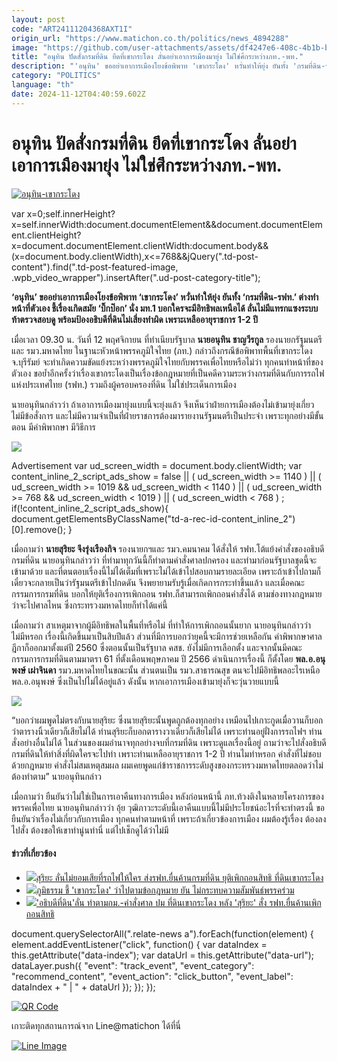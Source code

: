 ```yaml
---
layout: post
code: "ART24111204368AXT1I"
origin_url: "https://www.matichon.co.th/politics/news_4894288"
image: "https://github.com/user-attachments/assets/df4247e6-408c-4b1b-b6de-ca9bb52a475b"
title: "อนุทิน ปัดสั่งกรมที่ดิน ยึดที่เขากระโดง ลั่นอย่าเอาการเมืองมายุ่ง ไม่ใช่ศึกระหว่างภท.-พท."
description: "'อนุทิน' ขออย่าเอาการเมืองโยงข้อพิพาท 'เขากระโดง' หวั่นทำให้ยุ่ง ยันทั้ง 'กรมที่ดิน-รฟท.' ต่างทำหน้าที่ตัวเอง ชี้เรื่องเกิดสมัย 'บิ๊กป๊อก' นั่ง มท.1"
category: "POLITICS"
language: "th"
date: 2024-11-12T04:40:59.602Z
---
```


# อนุทิน ปัดสั่งกรมที่ดิน ยึดที่เขากระโดง ลั่นอย่าเอาการเมืองมายุ่ง ไม่ใช่ศึกระหว่างภท.-พท.

[![](https://www.matichon.co.th/wp-content/uploads/2024/11/อนุทิน-เขากระโดง.jpg "อนุทิน-เขากระโดง")](https://www.matichon.co.th/wp-content/uploads/2024/11/อนุทิน-เขากระโดง.jpg)

var x=0;self.innerHeight?x=self.innerWidth:document.documentElement&&document.documentElement.clientHeight?x=document.documentElement.clientWidth:document.body&&(x=document.body.clientWidth),x<=768&&jQuery(".td-post-content").find(".td-post-featured-image, .wpb\_video\_wrapper").insertAfter(".ud-post-category-title");

**‘อนุทิน’ ขออย่าเอาการเมืองโยงข้อพิพาท ‘เขากระโดง’ หวั่นทำให้ยุ่ง ยันทั้ง ‘กรมที่ดิน-รฟท.’ ต่างทำหน้าที่ตัวเอง ชี้เรื่องเกิดสมัย ‘บิ๊กป๊อก’ นั่ง มท.1 บอกใครจะมีอิทธิพลเหนือได้ ลั่นไม่มีแทรกแซงระบบ ท้าตรวจสอบดู พร้อมป้องอธิบดีที่ดินไม่เสี่ยงทำผิด เพราะเหลืออายุราชการ 1-2 ปี**

เมื่อเวลา 09.30 น. วันที่ 12 พฤศจิกายน ที่ทำเนียบรัฐบาล **นายอนุทิน ชาญวีรกูล** รองนายกรัฐมนตรีและ รมว.มหาดไทย ในฐานะหัวหน้าพรรคภูมิใจไทย (ภท.) กล่าวถึงกรณีข้อพิพาทพื้นที่เขากระโดง จ.บุรีรัมย์ จะทำเกิดความขัดแย้งระหว่างพรรคภูมิใจไทยกับพรรคเพื่อไทยหรือไม่ว่า ทุกคนทำหน้าที่ของตัวเอง ขอย้ำอีกครั้งว่าเรื่องเขากระโดงเป็นเรื่องข้อกฎหมายที่เป็นคดีความระหว่างกรมที่ดินกับการรถไฟแห่งประเทศไทย (รฟท.) รวมถึงผู้ครอบครองที่ดิน ไม่ใช่ประเด็นการเมือง

นายอนุทินกล่าวว่า ถ้าเอาการเมืองมายุ่งแบบนี้จะยุ่งแล้ว จึงเห็นว่าฝ่ายการเมืองต้องไม่เข้ามายุ่งเกี่ยว ไม่มีข้อสั่งการ และไม่มีความจำเป็นที่ฝ่ายราชการต้องมารายงานรัฐมนตรีเป็นประจำ เพราะทุกอย่างมีขั้นตอน มีคำพิพากษา มีวิธีการ

![](https://www.matichon.co.th/wp-content/uploads/2024/11/S__199458911_0.jpg)

Advertisement var ud\_screen\_width = document.body.clientWidth; var content\_inline\_2\_script\_ads\_show = false || ( ud\_screen\_width >= 1140 ) || ( ud\_screen\_width >= 1019 && ud\_screen\_width < 1140 ) || ( ud\_screen\_width >= 768 && ud\_screen\_width < 1019 ) || ( ud\_screen\_width < 768 ) ; if(!content\_inline\_2\_script\_ads\_show){ document.getElementsByClassName("td-a-rec-id-content\_inline\_2")\[0\].remove(); }

เมื่อถามว่า **นายสุริยะ จึงรุ่งเรืองกิจ** รองนายกฯและ รมว.คมนาคม ได้สั่งให้ รฟท.โต้แย้งคำสั่งของอธิบดีกรมที่ดิน นายอนุทินกล่าวว่า ที่ทำมาทุกวันนี้ก็ทำตามคำสั่งศาลปกครอง และทำมาก่อนรัฐบาลชุดนี้จะเข้ามาด้วย และที่ตนตอบเรื่องนี้ไม่ได้เต็มที่เพราะไม่ได้เข้าไปสอบถามรายละเอียด เพราะถ้าเข้าไปถามก็เดี๋ยวจะกลายเป็นว่ารัฐมนตรีเข้าไปกดดัน จึงพยายามรับรู้เมื่อเกิดการกระทำขึ้นแล้ว และเมื่อคณะกรรมการกรมที่ดิน บอกให้ยุติเรื่องการเพิกถอน รฟท.ก็สามารถเพิกถอนคำสั่งได้ ตามช่องทางกฎหมายว่าจะไปศาลไหน ซึ่งกระทรวงมหาดไทยก็ทำได้แค่นี้

เมื่อถามว่า สาเหตุมาจากผู้มีอิทธิพลในพื้นที่หรือไม่ ที่ทำให้การเพิกถอนนั้นยาก นายอนุทินกล่าวว่า ไม่มีหรอก เรื่องนี้เกิดขึ้นมาเป็นสิบปีแล้ว ส่วนที่มีการบอกว่ายุคนี้จะมีการช่วยเหลือกัน คำพิพากษาศาลฎีกาก็ออกมาตั้งแต่ปี 2560 ซึ่งตอนนั้นเป็นรัฐบาล คสช. ยังไม่มีการเลือกตั้ง และจากนั้นมีคณะกรรมการกรมที่ดินตามมาตรา 61 ที่ตั้งเดือนพฤษภาคม ปี 2566 ดำเนินการเรื่องนี้ ก็ตั้งโดย **พล.อ.อนุพงษ์ เผ่าจินดา** รมว.มหาดไทยในขณะนั้น ส่วนตนเป็น รมว.สาธารณสุข ตนจะไปมีอิทธิพลอะไรเหนือ พล.อ.อนุพงษ์ ซึ่งเป็นไปไม่ได้อยู่แล้ว ดังนั้น หากเอาการเมืองเข้ามายุ่งก็จะวุ่นวายแบบนี้

![](https://www.matichon.co.th/wp-content/uploads/2024/11/78541.jpg)

“บอกว่าผมพูดไม่ตรงกับนายสุริยะ ซึ่งนายสุริยะนั้นพูดถูกต้องทุกอย่าง เหมือนไปเกาะกูดเมื่อวานก็บอกว่าตารางนิ้วเดียวก็เสียไม่ได้ ท่านสุริยะก็บอกตารางวาเดียวก็เสียไม่ได้ เพราะท่านอยู่ฝั่งการรถไฟฯ ท่านสั่งอย่างอื่นไม่ได้ ในส่วนของผมอำนาจทุกอย่างจบที่กรมที่ดิน เพราะดูแลเรื่องนี้อยู่ ถามว่าจะไปสั่งอธิบดีกรมที่ดินให้ทำสิ่งที่ผิดใครจะไปทำ เพราะท่านเหลืออายุราชการ 1-2 ปี ท่านไมทำหรอก คำสั่งที่ไม่ชอบด้วยกฎหมาย คำสั่งไม่สมเหตุสมผล ผมเคยพูดแก่ข้าราชการระดับสูงของกระทรวงมหาดไทยตลอดว่าไม่ต้องทำตาม” นายอนุทินกล่าว

เมื่อถามว่า ยืนยันว่าไม่ใช่เป็นการเอาคืนทางการเมือง หลังก่อนหน้านี้ ภท.ท้วงติงในหลายโครงการของพรรคเพื่อไทย นายอนุทินกล่าวว่า อุ้ย วุฒิภาวะระดับนี้เอาคืนแบบนี้ไม่มีประโยชน์อะไรที่จะทำตรงนี้ ขอยืนยันว่าเรื่องไม่เกี่ยวกับการเมือง ทุกคนทำตามหน้าที่ เพราะถ้าเกี่ยวข้องการเมือง ผมต้องรู้เรื่อง ต้องลงไปสั่ง ต้องขอให้เขาทำนู่นทำนี่ แต่ไปเช็กดูได้ว่าไม่มี

#### ข่าวที่เกี่ยวข้อง

*   [![](https://www.matichon.co.th/wp-content/uploads/2024/11/4625555-150x150.jpg)สุริยะ ลั่นไม่ยอมเสียที่รถไฟให้ใคร ส่งรฟท.ยื่นค้านกรมที่ดิน ยุติเพิกถอนสิทธิ ที่ดินเขากระโดง](https://www.matichon.co.th/politics/news_4893298)
*   [![](https://www.matichon.co.th/wp-content/uploads/2024/11/kaokradong1-150x150.jpg)ภูมิธรรม ชี้ 'เขากระโดง' ว่าไปตามข้อกฎหมาย ยัน ไม่กระทบความสัมพันธ์พรรคร่วม](https://www.matichon.co.th/politics/news_4894157)
*   [![](https://www.matichon.co.th/wp-content/uploads/2024/11/l728-3-150x150.jpg)'อธิบดีที่ดิน'​ ลั่น ทำตามกม.-​คำสั่งศาล​ ปม ที่ดินเขากระโดง หลัง 'สุริยะ' สั่ง รฟท.​ ยื่นค้าน​เพิกถอนสิทธิ](https://www.matichon.co.th/politics/news_4894205)

document.querySelectorAll(".relate-news a").forEach(function(element) { element.addEventListener("click", function() { var dataIndex = this.getAttribute("data-index"); var dataUrl = this.getAttribute("data-url"); dataLayer.push({ "event": "track\_event", "event\_category": "recommend\_content", "event\_action": "click\_button", "event\_label": dataIndex + " | " + dataUrl }); }); });

[![QR Code](https://www.matichon.co.th/wp-content/uploads/2023/07/wob1371z.jpg)](https://lin.ee/ht0nDxX)

เกาะติดทุกสถานการณ์จาก Line@matichon ได้ที่นี่

[![Line Image](https://www.matichon.co.th/wp-content/uploads/2023/07/th.png)](https://lin.ee/ht0nDxX)